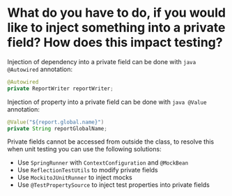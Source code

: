 # What do you have to do, if you would like to inject something into a private field? How does this impact testing?
Injection of dependency into a private field can be done with ```java @Autowired``` annotation:
```java
@Autowired
private ReportWriter reportWriter;
```
Injection of property into a private field can be done with ```java @Value``` annotation:
```java 
@Value("${report.global.name}")
private String reportGlobalName;
```

Private fields cannot be accessed from outside the class, to resolve this when unit testing you can use the following solutions:
- Use ```SpringRunner``` with ```ContextConfiguration``` and ```@MockBean```
- Use ```ReflectionTestUtils``` to modify private fields
- Use ```MockitoJUnitRunner``` to inject mocks
- Use ```@TestPropertySource``` to inject test properties into private fields
